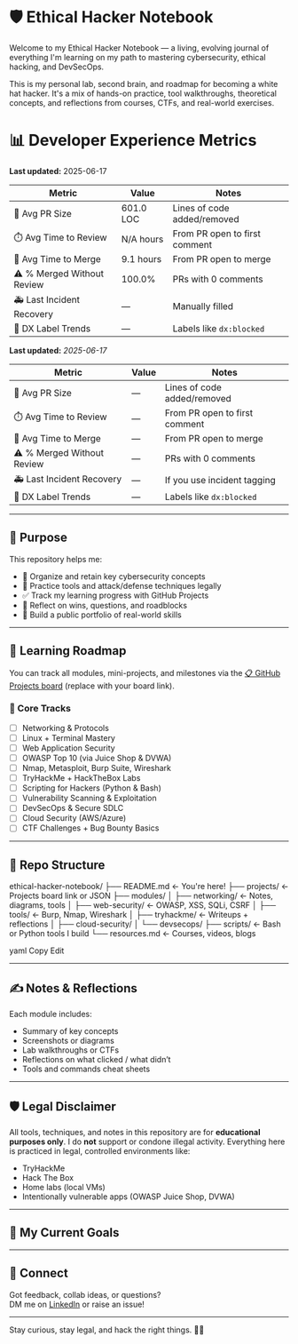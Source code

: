 # 🛡️ Ethical Hacker Notebook

Welcome to my Ethical Hacker Notebook — a living, evolving journal of everything I'm learning on my path to mastering cybersecurity, ethical hacking, and DevSecOps.

This is my personal lab, second brain, and roadmap for becoming a white hat hacker. It's a mix of hands-on practice, tool walkthroughs, theoretical concepts, and reflections from courses, CTFs, and real-world exercises.


# 📊 Developer Experience Metrics

**Last updated:** 2025-06-17

| Metric                      | Value        | Notes |
|-----------------------------|--------------|-------|
| 🔁 Avg PR Size              | 601.0 LOC | Lines of code added/removed |
| ⏱️ Avg Time to Review       | N/A hours | From PR open to first comment |
| 🧵 Avg Time to Merge         | 9.1 hours | From PR open to merge |
| ⚠️ % Merged Without Review  | 100.0% | PRs with 0 comments |
| 🚑 Last Incident Recovery   | —            | Manually filled |
| 🧠 DX Label Trends          | —            | Labels like `dx:blocked` |


**Last updated:** _2025-06-17_

| Metric                      | Value        | Notes |
|-----------------------------|--------------|-------|
| 🔁 Avg PR Size              | —            | Lines of code added/removed |
| ⏱️ Avg Time to Review       | —            | From PR open to first comment |
| 🧵 Avg Time to Merge         | —            | From PR open to merge |
| ⚠️ % Merged Without Review  | —            | PRs with 0 comments |
| 🚑 Last Incident Recovery   | —            | If you use incident tagging |
| 🧠 DX Label Trends          | —            | Labels like `dx:blocked` |



---

## 📌 Purpose

This repository helps me:

- 📘 Organize and retain key cybersecurity concepts
- 🧪 Practice tools and attack/defense techniques legally
- ✅ Track my learning progress with GitHub Projects
- 💬 Reflect on wins, questions, and roadblocks
- 🧰 Build a public portfolio of real-world skills

---

## 🧭 Learning Roadmap

You can track all modules, mini-projects, and milestones via the [📋 GitHub Projects board](https://github.com/YOUR-USERNAME/ethical-hacker-notebook/projects) (replace with your board link).

### 🔧 Core Tracks

- [ ] Networking & Protocols
- [ ] Linux + Terminal Mastery
- [ ] Web Application Security
- [ ] OWASP Top 10 (via Juice Shop & DVWA)
- [ ] Nmap, Metasploit, Burp Suite, Wireshark
- [ ] TryHackMe + HackTheBox Labs
- [ ] Scripting for Hackers (Python & Bash)
- [ ] Vulnerability Scanning & Exploitation
- [ ] DevSecOps & Secure SDLC
- [ ] Cloud Security (AWS/Azure)
- [ ] CTF Challenges + Bug Bounty Basics

---

## 📂 Repo Structure

ethical-hacker-notebook/
├── README.md ← You're here!
├── projects/ ← Projects board link or JSON
├── modules/
│ ├── networking/ ← Notes, diagrams, tools
│ ├── web-security/ ← OWASP, XSS, SQLi, CSRF
│ ├── tools/ ← Burp, Nmap, Wireshark
│ ├── tryhackme/ ← Writeups + reflections
│ ├── cloud-security/
│ └── devsecops/
├── scripts/ ← Bash or Python tools I build
└── resources.md ← Courses, videos, blogs

yaml
Copy
Edit

---

## ✍️ Notes & Reflections

Each module includes:
- Summary of key concepts
- Screenshots or diagrams
- Lab walkthroughs or CTFs
- Reflections on what clicked / what didn’t
- Tools and commands cheat sheets

---

## 🛡️ Legal Disclaimer

All tools, techniques, and notes in this repository are for **educational purposes only**. I do **not** support or condone illegal activity. Everything here is practiced in legal, controlled environments like:

- TryHackMe
- Hack The Box
- Home labs (local VMs)
- Intentionally vulnerable apps (OWASP Juice Shop, DVWA)

---

## 🚀 My Current Goals







---

## 🤝 Connect

Got feedback, collab ideas, or questions?  
DM me on [LinkedIn](https://www.linkedin.com/in/amanda-arthur-9973a0159/) or raise an issue!

---

Stay curious, stay legal, and hack the right things. 🧠✨